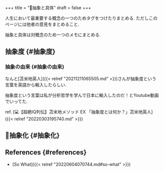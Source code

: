+++
title = "📝抽象と具体"
draft = false
+++

人生において最重要する概念の一つのためタグをつけたりまとめる. ただしこのページには他者の意見をまとめること.

抽象と具体は対概念のため一つのメモにまとめる.


## 抽象度 {#抽象度}


### 抽象の由来 {#抽象の由来}

なんと[苫米地英人]({{< relref "20211211065505.md" >}})さんが抽象度という言葉を英語から輸入したらしい.

抽象度という言葉は私が分析哲学を学んで日本に輸入したのだ！とYoutube動画でいってた.

ref. [💻【超絶IQ列伝】苫米地メソッド EX 「抽象度とは何か？」苫米地英人]({{< relref "20220303195740.md" >}})


## 📝抽象化 {#抽象化}


## References {#references}

-   [So What]({{< relref "20220604070744.md#so-what" >}})
